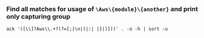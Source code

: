 ### Find all matches for usage of `\Aws\{module}\{another}` and print only capturing group
```
ack '([\\]?Aws\\.+?(?=[;|\n|(|:| |}|)]))' . -o -h | sort -u
```

